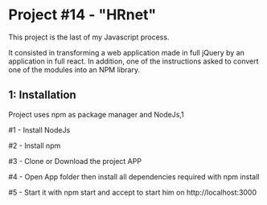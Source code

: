 # Project #14 - "HRnet"

This project is the last of my Javascript process. 

It consisted in transforming a web application made in full jQuery by an application in full react. In addition, one of the instructions asked to convert one of the modules into an NPM library. 

## 1: Installation

Project uses npm as package manager and NodeJs,1

#1 - Install NodeJs

#2 - Install npm

#3 - Clone or Download the project APP

#4 - Open App folder then install all dependencies required with npm install

#5 - Start it with npm start and accept to start him on http://localhost:3000
    
